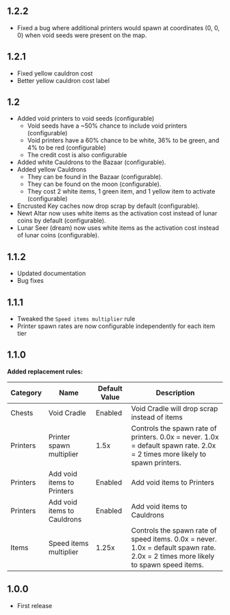 ## 1.2.2
- Fixed a bug where additional printers would spawn at coordinates (0, 0, 0) when void seeds were present on the map.

## 1.2.1
- Fixed yellow cauldron cost
- Better yellow cauldron cost label

## 1.2
- Added void printers to void seeds (configurable)
    - Void seeds have a ~50% chance to include void printers (configurable)
    - Void printers have a 60% chance to be white, 36% to be green, and 4% to be red (configurable)
    - The credit cost is also configurable
- Added white Cauldrons to the Bazaar (configurable).
- Added yellow Cauldrons
    - They can be found in the Bazaar (configurable).
    - They can be found on the moon (configurable).
    - They cost 2 white items, 1 green item, and 1 yellow item to activate (configurable) 
- Encrusted Key caches now drop scrap by default (configurable).
- Newt Altar now uses white items as the activation cost instead of lunar coins by default (configurable).
- Lunar Seer (dream) now uses white items as the activation cost instead of lunar coins (configurable).

## 1.1.2
- Updated documentation
- Bug fixes

## 1.1.1
- Tweaked the `Speed items multiplier` rule
- Printer spawn rates are now configurable independently for each item tier

## 1.1.0
**Added replacement rules:**

|Category|Name|Default Value|Description|
|---|---|---|---|
|Chests|Void Cradle|Enabled|Void Cradle will drop scrap instead of items|
|Printers|Printer spawn multiplier|1.5x|Controls the spawn rate of printers. 0.0x = never. 1.0x = default spawn rate. 2.0x = 2 times more likely to spawn printers.|
|Printers|Add void items to Printers|Enabled|Add void items to Printers|
|Printers|Add void items to Cauldrons|Enabled|Add void items to Cauldrons|
|Items|Speed items multiplier|1.25x|Controls the spawn rate of speed items. 0.0x = never. 1.0x = default spawn rate. 2.0x = 2 times more likely to spawn speed items.|

## 1.0.0

- First release